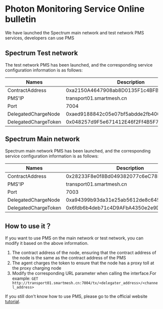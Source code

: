 # Photon Monitoring Service Online bulletin

We have launched the Spectrum main network and test network PMS services, developers can use PMS

## Spectrum Test network

The test network PMS has been launched, and the corresponding service configuration information is as follows:


Names|Description
--|--
ContractAddress|0xa2150A4647908ab8D0135F1c4BFBB723495e8d12
PMS'IP|transport01.smartmesh.cn
Port|7004
DelegatedChargeNode|0xaed9188842c05e07bf5abdde2fb400432ae49d28
DelegatedChargeToken|0x048257d9F5e671412E46f2Ff4B5F7AFDb7059A86



## Spectrum Main network

Spectrum main network PMS has been launched, and the corresponding service configuration information is as follows:

Names|Description
--|--
ContractAddress|0x28233F8e0f8Bd049382077c6eC78bE9c2915c7D4
PMS'IP|transport01.smartmesh.cn
Port|7003
DelegatedChargeNode|0xa94399b93da31e25ab5612de8c64556694d5f2fd
DelegatedChargeToken|0x6fdb6b4deb71c4D9AFbA4350e2e9D6CfD534F1cb


## How to use it？

If you want to use PMS on the main network or test network, you can modify it based on the above information.

1. The contract address of the node, ensuring that the contract address of the node is the same as the contract address of the PMS
2. The agent charges the token to ensure that the node has a proxy toll at the proxy charging node 
3. Modify the corresponding URL parameter when calling the interface.For example: `GET http://transport01.smartmesh.cn:7004/tx/<delegater_address>/<channel_address>`


If you still don't know how to use PMS, please go to the official website [tutorial](./sm_service.md).
